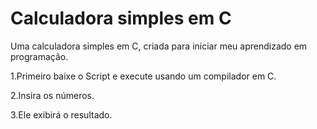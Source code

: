 # Calculadora simples em C

Uma calculadora simples em C, criada para iniciar meu aprendizado em programação.

1.Primeiro baixe o Script e execute usando um compilador em C.

2.Insira os números.

3.Ele exibirá o resultado.
